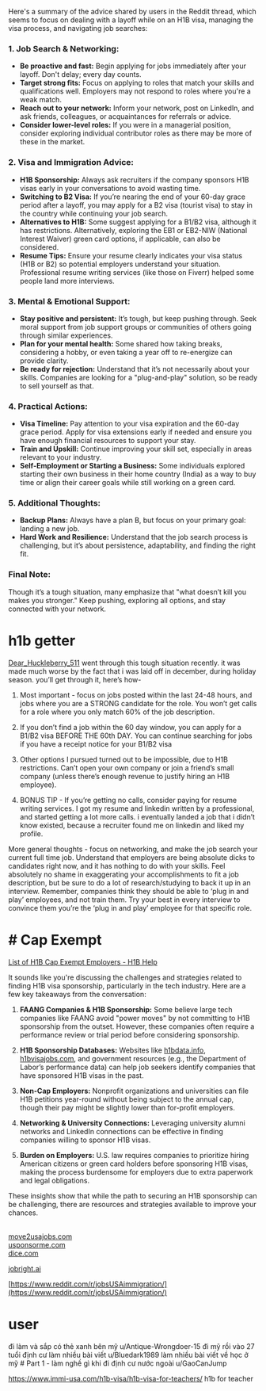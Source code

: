 Here's a summary of the advice shared by users in the Reddit thread, which seems to focus on dealing with a layoff while on an H1B visa, managing the visa process, and navigating job searches:

### 1. **Job Search & Networking:**

- **Be proactive and fast:** Begin applying for jobs immediately after your layoff. Don't delay; every day counts.
- **Target strong fits:** Focus on applying to roles that match your skills and qualifications well. Employers may not respond to roles where you're a weak match.
- **Reach out to your network:** Inform your network, post on LinkedIn, and ask friends, colleagues, or acquaintances for referrals or advice.
- **Consider lower-level roles:** If you were in a managerial position, consider exploring individual contributor roles as there may be more of these in the market.

### 2. **Visa and Immigration Advice:**

- **H1B Sponsorship:** Always ask recruiters if the company sponsors H1B visas early in your conversations to avoid wasting time.
- **Switching to B2 Visa:** If you’re nearing the end of your 60-day grace period after a layoff, you may apply for a B2 visa (tourist visa) to stay in the country while continuing your job search.
- **Alternatives to H1B:** Some suggest applying for a B1/B2 visa, although it has restrictions. Alternatively, exploring the EB1 or EB2-NIW (National Interest Waiver) green card options, if applicable, can also be considered.
- **Resume Tips:** Ensure your resume clearly indicates your visa status (H1B or B2) so potential employers understand your situation. Professional resume writing services (like those on Fiverr) helped some people land more interviews.

### 3. **Mental & Emotional Support:**

- **Stay positive and persistent:** It’s tough, but keep pushing through. Seek moral support from job support groups or communities of others going through similar experiences.
- **Plan for your mental health:** Some shared how taking breaks, considering a hobby, or even taking a year off to re-energize can provide clarity.
- **Be ready for rejection:** Understand that it’s not necessarily about your skills. Companies are looking for a "plug-and-play" solution, so be ready to sell yourself as that.

### 4. **Practical Actions:**

- **Visa Timeline:** Pay attention to your visa expiration and the 60-day grace period. Apply for visa extensions early if needed and ensure you have enough financial resources to support your stay.
- **Train and Upskill:** Continue improving your skill set, especially in areas relevant to your industry.
- **Self-Employment or Starting a Business:** Some individuals explored starting their own business in their home country (India) as a way to buy time or align their career goals while still working on a green card.

### 5. **Additional Thoughts:**

- **Backup Plans:** Always have a plan B, but focus on your primary goal: landing a new job.
- **Hard Work and Resilience:** Understand that the job search process is challenging, but it’s about persistence, adaptability, and finding the right fit.

### Final Note:

Though it’s a tough situation, many emphasize that "what doesn’t kill you makes you stronger." Keep pushing, exploring all options, and stay connected with your network.
# h1b  getter 
[Dear_Huckleberry_511](https://www.reddit.com/user/Dear_Huckleberry_511/)
went through this tough situation recently. it was made much worse by the fact that i was laid off in december, during holiday season. you’ll get through it, here’s how-

1. Most important - focus on jobs posted within the last 24-48 hours, and jobs where you are a STRONG candidate for the role. You won’t get calls for a role where you only match 60% of the job description.
    
2. If you don’t find a job within the 60 day window, you can apply for a B1/B2 visa BEFORE THE 60th DAY. You can continue searching for jobs if you have a receipt notice for your B1/B2 visa
    
3. Other options I pursued turned out to be impossible, due to H1B restrictions. Can’t open your own company or join a friend’s small company (unless there’s enough revenue to justify hiring an H1B employee).
    
4. BONUS TIP - If you’re getting no calls, consider paying for resume writing services. I got my resume and linkedin written by a professional, and started getting a lot more calls. i eventually landed a job that i didn’t know existed, because a recruiter found me on linkedin and liked my profile.
    

More general thoughts - focus on networking, and make the job search your current full time job. Understand that employers are being absolute dicks to candidates right now, and it has nothing to do with your skills. Feel absolutely no shame in exaggerating your accomplishments to fit a job description, but be sure to do a lot of research/studying to back it up in an interview. Remember, companies think they should be able to ‘plug in and play’ employees, and not train them. Try your best in every interview to convince them you’re the ‘plug in and play’ employee for that specific role.
# # Cap Exempt  
[List of H1B Cap Exempt Employers - H1B Help](https://h1b.io/blog/list-h1b-cap-exempt-employers/)





It sounds like you're discussing the challenges and strategies related to finding H1B visa sponsorship, particularly in the tech industry. Here are a few key takeaways from the conversation:

1. **FAANG Companies & H1B Sponsorship:** Some believe large tech companies like FAANG avoid "power moves" by not committing to H1B sponsorship from the outset. However, these companies often require a performance review or trial period before considering sponsorship.
    
2. **H1B Sponsorship Databases:** Websites like [h1bdata.info](https://h1bdata.info/), [h1bvisajobs.com](https://h1bvisajobs.com/), and government resources (e.g., the Department of Labor’s performance data) can help job seekers identify companies that have sponsored H1B visas in the past.
    
3. **Non-Cap Employers:** Nonprofit organizations and universities can file H1B petitions year-round without being subject to the annual cap, though their pay might be slightly lower than for-profit employers.
    
4. **Networking & University Connections:** Leveraging university alumni networks and LinkedIn connections can be effective in finding companies willing to sponsor H1B visas.
    
5. **Burden on Employers:** U.S. law requires companies to prioritize hiring American citizens or green card holders before sponsoring H1B visas, making the process burdensome for employers due to extra paperwork and legal obligations.
    

These insights show that while the path to securing an H1B sponsorship can be challenging, there are resources and strategies available to improve your chances.


[  
move2usajobs.com](http://move2usajobs.com/)  
[usponsorme.com](http://usponsorme.com/)  
[dice.com](http://dice.com/)

[jobright.ai](http://jobright.ai/)

[https://www.reddit.com/r/jobsUSAimmigration/](https://www.reddit.com/r/jobsUSAimmigration/)


# user 
đi làm và sắp có thẻ xanh bên mỹ
u/Antique-Wrongdoer-15 
đi mỹ rồi vào 27 tuổi định cư  làm nhiều bài viết 
u/Bluedark1989
làm nhiều bài viết về học ở mỹ # Part 1 - làm nghề gì khi đi định cư nước ngoài
u/GaoCanJump




https://www.immi-usa.com/h1b-visa/h1b-visa-for-teachers/ 
h1b for teacher 






